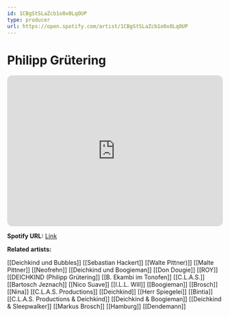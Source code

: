 ```yaml
---
id: 1CBgStSLaZcb1o0x0LqOUP
type: producer
url: https://open.spotify.com/artist/1CBgStSLaZcb1o0x0LqOUP
---
```

# Philipp Grütering

<iframe style="border-radius:12px" src="https://open.spotify.com/embed/artist/1CBgStSLaZcb1o0x0LqOUP" width="100%" height="352" frameBorder="0" allowfullscreen="" allow="autoplay; clipboard-write; encrypted-media; fullscreen; picture-in-picture" loading="lazy"></iframe>

**Spotify URL:** [Link](https://open.spotify.com/artist/1CBgStSLaZcb1o0x0LqOUP)

**Related artists:**

[[Deichkind und Bubbles]]
[[Sebastian Hackert]]
[[Walte Pittner)]]
[[Malte Pittner]]
[[Neofrehn]]
[[Deichkind und Boogieman]]
[[Don Dougie]]
[[ROY]]
[[DEICHKIND (Philipp Grütering]]
[[B. Ekambi im Tonofen]]
[[C.L.A.S.]]
[[Bartosch Jeznach]]
[[Nico Suave]]
[[I.L.L. Will]]
[[Boogieman]]
[[Brosch]]
[[Nina]]
[[C.L.A.S. Productions]]
[[Deichkind]]
[[Herr Spiegelei]]
[[Bintia]]
[[C.L.A.S. Productions & Deichkind]]
[[Deichkind & Boogieman]]
[[Deichkind & Sleepwalker]]
[[Markus Brosch]]
[[Hamburg]]
[[Dendemann]]
